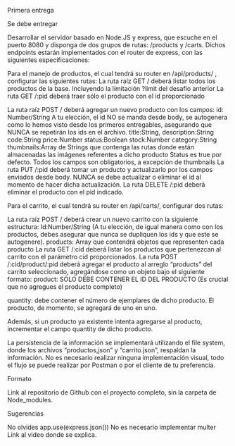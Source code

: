 Primera entrega

Se debe entregar

Desarrollar el servidor basado en Node.JS y express, que escuche en el puerto 8080 y disponga de dos grupos de rutas: /products y /carts. Dichos endpoints estarán implementados con el router de express, con las siguientes especificaciones:

Para el manejo de productos, el cual tendrá su router en /api/products/ , configurar las siguientes rutas:
La ruta raíz GET / deberá listar todos los productos de la base. Incluyendo la limitación ?limit del desafío anterior
La ruta GET /:pid deberá traer sólo el producto con el id proporcionado

La ruta raíz POST / deberá agregar un nuevo producto con los campos:
id: Number/String A tu elección, el id NO se manda desde body, se autogenera como lo hemos visto desde los primeros entregables, asegurando que NUNCA se repetirán los ids en el archivo.
title:String,
description:String
code:String
price:Number
status:Boolean
stock:Number
category:String
thumbnails:Array de Strings que contenga las rutas donde están almacenadas las imágenes referentes a dicho producto
Status es true por defecto.
Todos los campos son obligatorios, a excepción de thumbnails
La ruta PUT /:pid deberá tomar un producto y actualizarlo por los campos enviados desde body. NUNCA se debe actualizar o eliminar el id al momento de hacer dicha actualización.
La ruta DELETE /:pid deberá eliminar el producto con el pid indicado. 

Para el carrito, el cual tendrá su router en /api/carts/, configurar dos rutas:


La ruta raíz POST / deberá crear un nuevo carrito con la siguiente estructura:
Id:Number/String (A tu elección, de igual manera como con los productos, debes asegurar que nunca se dupliquen los ids y que este se autogenere).
products: Array que contendrá objetos que representen cada producto
La ruta GET /:cid deberá listar los productos que pertenezcan al carrito con el parámetro cid proporcionados.
La ruta POST  /:cid/product/:pid deberá agregar el producto al arreglo “products” del carrito seleccionado, agregándose como un objeto bajo el siguiente formato:
product: SÓLO DEBE CONTENER EL ID DEL PRODUCTO (Es crucial que no agregues el producto completo)


quantity: debe contener el número de ejemplares de dicho producto. El producto, de momento, se agregará de uno en uno.

Además, si un producto ya existente intenta agregarse al producto, incrementar el campo quantity de dicho producto. 

La persistencia de la información se implementará utilizando el file system, donde los archivos “productos,json” y “carrito.json”, respaldan la información.
No es necesario realizar ninguna implementación visual, todo el flujo se puede realizar por Postman o por el cliente de tu preferencia.

Formato

Link al repositorio de Github con el proyecto completo, sin la carpeta de Node_modules.

Sugerencias

No olvides app.use(express.json())
No es necesario implementar multer
Link al video donde se explica.